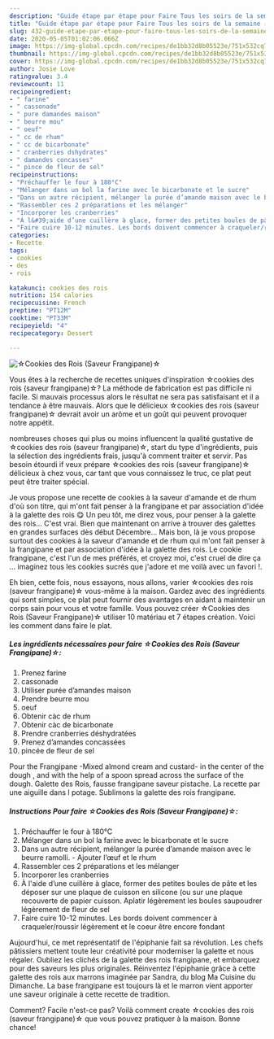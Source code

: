 ```yaml
---
description: "Guide étape par étape pour Faire Tous les soirs de la semaine ☆Cookies des Rois (Saveur Frangipane)☆"
title: "Guide étape par étape pour Faire Tous les soirs de la semaine ☆Cookies des Rois (Saveur Frangipane)☆"
slug: 432-guide-etape-par-etape-pour-faire-tous-les-soirs-de-la-semaine-cookies-des-rois-saveur-frangipane
date: 2020-05-05T01:02:06.066Z
image: https://img-global.cpcdn.com/recipes/de1bb32d8b05523e/751x532cq70/☆cookies-des-rois-saveur-frangipane☆-photo-principale-de-la-recette.jpg
thumbnail: https://img-global.cpcdn.com/recipes/de1bb32d8b05523e/751x532cq70/☆cookies-des-rois-saveur-frangipane☆-photo-principale-de-la-recette.jpg
cover: https://img-global.cpcdn.com/recipes/de1bb32d8b05523e/751x532cq70/☆cookies-des-rois-saveur-frangipane☆-photo-principale-de-la-recette.jpg
author: Josie Love
ratingvalue: 3.4
reviewcount: 11
recipeingredient:
- " farine"
- " cassonade"
- " pure damandes maison"
- " beurre mou"
- " oeuf"
- " cc de rhum"
- " cc de bicarbonate"
- " cranberries dshydrates"
- " damandes concasses"
- " pince de fleur de sel"
recipeinstructions:
- "Préchauffer le four à 180°C"
- "Mélanger dans un bol la farine avec le bicarbonate et le sucre"
- "Dans un autre récipient, mélanger la purée d’amande maison avec le beurre ramolli. Ajouter l’œuf et le rhum"
- "Rassembler ces 2 préparations et les mélanger"
- "Incorporer les cranberries"
- "À l&#39;aide d’une cuillère à glace, former des petites boules de pâte et les déposer sur une plaque de cuisson en silicone (ou sur une plaque recouverte de papier cuisson. Aplatir légèrement les boules saupoudrer légèrement de fleur de sel"
- "Faire cuire 10-12 minutes. Les bords doivent commencer à craqueler/roussir légèrement et le coeur être encore fondant"
categories:
- Recette
tags:
- cookies
- des
- rois

katakunci: cookies des rois 
nutrition: 154 calories
recipecuisine: French
preptime: "PT12M"
cooktime: "PT33M"
recipeyield: "4"
recipecategory: Dessert

---
```



![☆Cookies des Rois (Saveur Frangipane)☆](https://img-global.cpcdn.com/recipes/de1bb32d8b05523e/751x532cq70/☆cookies-des-rois-saveur-frangipane☆-photo-principale-de-la-recette.jpg)

Vous êtes à la recherche de recettes uniques d'inspiration ☆cookies des rois (saveur frangipane)☆? La méthode de fabrication est pas difficile ni facile. Si mauvais processus alors le résultat ne sera pas satisfaisant et il a tendance à être mauvais. Alors que le délicieux ☆cookies des rois (saveur frangipane)☆ devrait avoir un arôme et un goût qui peuvent provoquer notre appétit.

nombreuses choses qui plus ou moins influencent la qualité gustative de ☆cookies des rois (saveur frangipane)☆, start du type d'ingrédients, puis la sélection des ingrédients frais, jusqu'à comment traiter et servir. Pas besoin étourdi if veux prépare ☆cookies des rois (saveur frangipane)☆ délicieux à chez vous, car tant que vous connaissez le truc, ce plat peut peut être traiter spécial.

Je vous propose une recette de cookies à la saveur d&#39;amande et de rhum d&#39;où son titre, qui m&#39;ont fait penser à la frangipane et par association d&#39;idée à la galette des rois 😋 Un peu tôt, me direz vous, pour penser à la galette des rois… C&#39;est vrai. Bien que maintenant on arrive à trouver des galettes en grandes surfaces dès début Décembre… Mais bon, là je vous propose surtout des cookies à la saveur d&#39;amande et de rhum qui m&#39;ont fait penser à la frangipane et par association d&#39;idée à la galette des rois. Le cookie frangipane, c&#39;est l&#39;un de mes préférés, et croyez moi, c&#39;est cruel de dire ça … imaginez tous les cookies sucrés que j&#39;adore et me voilà avec un favori !.


Eh bien, cette fois, nous essayons, nous allons, varier ☆cookies des rois (saveur frangipane)☆ vous-même à la maison. Gardez avec des ingrédients qui sont simples, ce plat peut fournir des avantages en aidant à maintenir un corps sain pour vous et votre famille. Vous pouvez créer ☆Cookies des Rois (Saveur Frangipane)☆ utiliser 10 matériau et 7 étapes création. Voici les comment dans faire le plat.

<!--inarticleads1-->

##### Les ingrédients nécessaires pour faire ☆Cookies des Rois (Saveur Frangipane)☆:

1. Prenez  farine
1.   cassonade
1. Utiliser  purée d’amandes maison
1. Prendre  beurre mou
1.   oeuf
1. Obtenir  càc de rhum
1. Obtenir  càc de bicarbonate
1. Prendre  cranberries déshydratées
1. Prenez  d’amandes concassées
1.   pincée de fleur de sel


Pour the Frangipane -Mixed almond cream and custard- in the center of the dough , and with the help of a spoon spread across the surface of the dough. Galette des Rois, fausse frangipane saveur pistache. La recette par une aiguille dans l potage. Sublimons la galette des rois frangipane. 

<!--inarticleads2-->

##### Instructions Pour faire ☆Cookies des Rois (Saveur Frangipane)☆:

1. Préchauffer le four à 180°C
1. Mélanger dans un bol la farine avec le bicarbonate et le sucre
1. Dans un autre récipient, mélanger la purée d’amande maison avec le beurre ramolli. - Ajouter l’œuf et le rhum
1. Rassembler ces 2 préparations et les mélanger
1. Incorporer les cranberries
1. À l&#39;aide d’une cuillère à glace, former des petites boules de pâte et les déposer sur une plaque de cuisson en silicone (ou sur une plaque recouverte de papier cuisson. Aplatir légèrement les boules saupoudrer légèrement de fleur de sel
1. Faire cuire 10-12 minutes. Les bords doivent commencer à craqueler/roussir légèrement et le coeur être encore fondant


Aujourd&#39;hui, ce met représentatif de l&#39;épiphanie fait sa révolution. Les chefs pâtissiers mettent toute leur créativité pour moderniser la galette et nous régaler. Oubliez les clichés de la galette des rois frangipane, et embarquez pour des saveurs les plus originales. Réinventez l&#39;épiphanie grâce à cette galette des rois aux marrons imaginée par Sandra, du blog Ma Cuisine du Dimanche. La base frangipane est toujours là et le marron vient apporter une saveur originale à cette recette de tradition. 


Comment? Facile n'est-ce pas? Voilà comment create ☆cookies des rois (saveur frangipane)☆ que vous pouvez pratiquer à la maison. Bonne chance!
